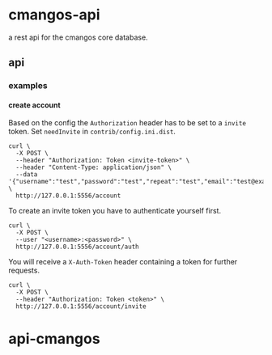 # cmangos-api

a rest api for the cmangos core database.

## api

### examples

#### create account

Based on the config the `Authorization` header has to be set to a `invite` token.
Set `needInvite` in `contrib/config.ini.dist`.

    curl \
      -X POST \
      --header "Authorization: Token <invite-token>" \
      --header "Content-Type: application/json" \
      --data '{"username":"test","password":"test","repeat":"test","email":"test@example.org"}' \
      http://127.0.0.1:5556/account

To create an invite token you have to authenticate yourself first.

    curl \
      -X POST \
      --user "<username>:<password>" \
      http://127.0.0.1:5556/account/auth

You will receive a `X-Auth-Token` header containing a token for further requests.

    curl \
      -X POST \
      --header "Authorization: Token <token>" \
      http://127.0.0.1:5556/account/invite
# api-cmangos
